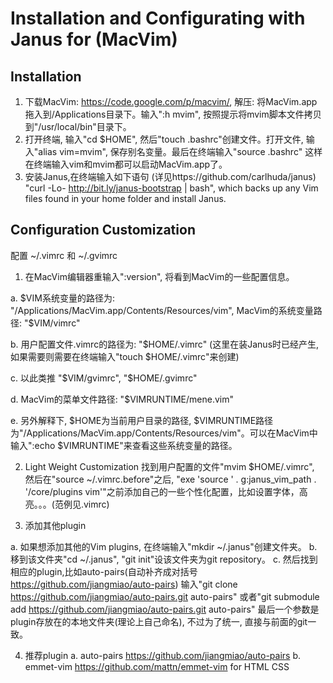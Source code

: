 Installation and Configurating with Janus for (MacVim)
========

Installation
--------------------
1. 下载MacVim: https://code.google.com/p/macvim/, 解压: 将MacVim.app拖入到/Applications目录下。输入":h mvim", 按照提示将mvim脚本文件拷贝到"/usr/local/bin"目录下。
2. 打开终端, 输入"cd $HOME", 然后"touch .bashrc"创建文件。打开文件, 输入"alias vim=mvim", 保存别名变量。最后在终端输入"source .bashrc" 这样在终端输入vim和mvim都可以启动MacVim.app了。
3. 安装Janus,在终端输入如下语句 (详见https://github.com/carlhuda/janus)
  "curl -Lo- http://bit.ly/janus-bootstrap | bash", which backs up any Vim files found in your home folder and install Janus.

Configuration Customization
--------------------
配置 ~/.vimrc 和 ~/.gvimrc

1. 在MacVim编辑器重输入":version", 将看到MacVim的一些配置信息。

  a. $VIM系统变量的路径为: "/Applications/MacVim.app/Contents/Resources/vim", MacVim的系统变量路径: "$VIM/vimrc"

  b. 用户配置文件.vimrc的路径为: "$HOME/.vimrc" (这里在装Janus时已经产生, 如果需要则需要在终端输入"touch $HOME/.vimrc"来创建)
  
  c. 以此类推 "$VIM/gvimrc", "$HOME/.gvimrc"
  
  d. MacVim的菜单文件路径: "$VIMRUNTIME/mene.vim"
  
  e. 另外解释下, $HOME为当前用户目录的路径, $VIMRUNTIME路径为"/Applications/MacVim.app/Contents/Resources/vim"。可以在MacVim中输入":echo $VIMRUNTIME"来查看这些系统变量的路径。

2. Light Weight Customization
  找到用户配置的文件"mvim $HOME/.vimrc", 然后在"source ~/.vimrc.before"之后, "exe 'source ' . g:janus_vim_path . '/core/plugins vim'"之前添加自己的一些个性化配置，比如设置字体，高亮。。。(范例见.vimrc)

3. 添加其他plugin

  a. 如果想添加其他的Vim plugins, 在终端输入"mkdir ~/.janus"创建文件夹。
  b. 移到该文件夹"cd ~/.janus", "git init"设该文件夹为git repository。
  c. 然后找到相应的plugin,比如auto-pairs(自动补齐成对括号 https://github.com/jiangmiao/auto-pairs)
    输入"git clone https://github.com/jiangmiao/auto-pairs.git auto-pairs"
    或者"git submodule add https://github.com/jiangmiao/auto-pairs.git auto-pairs"
    最后一个参数是plugin存放在的本地文件夹(理论上自己命名), 不过为了统一, 直接与前面的git一致。

4. 推荐plugin
  a. auto-pairs https://github.com/jiangmiao/auto-pairs
  b. emmet-vim https://github.com/mattn/emmet-vim for HTML CSS
